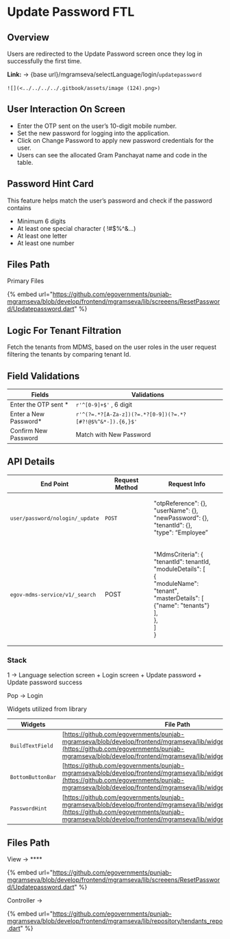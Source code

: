 # Update Password FTL

## **Overview**

Users are redirected to the Update Password screen once they log in successfully the first time.

**Link:** → {base url}/mgramseva/selectLanguage/login/`updatepassword`

``![](<../../../../.gitbook/assets/image (124).png>)``

## **User Interaction On Screen**

* Enter the OTP sent on the user’s 10-digit mobile number.
* Set the new password for logging into the application.
* Click on Change Password to apply new password credentials for the user.
* Users can see the allocated Gram Panchayat name and code in the table.

## **Password Hint Card**

This feature helps match the user’s password and check if the password contains

* Minimum 6 digits
* At least one special character ( !#$%^&...)
* At least one letter
* At least one number

## **Files Path**

Primary Files

{% embed url="https://github.com/egovernments/punjab-mgramseva/blob/develop/frontend/mgramseva/lib/screeens/ResetPassword/Updatepassword.dart" %}

## **Logic For Tenant Filtration**

Fetch the tenants from MDMS, based on the user roles in the user request filtering the tenants by comparing tenant Id.

## **Field Validations**

| Fields                 | Validations                                                |
| ---------------------- | ---------------------------------------------------------- |
| Enter the OTP sent \*  | `r'^[0-9]+$'` , 6 digit                                    |
| Enter a New Password\* | `r'^(?=.*?[A-Za-z])(?=.*?[0-9])(?=.*?[#?!@$%^&*-]).{6,}$'` |
| Confirm New Password   | Match with New Password                                    |

## API Details

| End Point                       | Request Method | Request Info                                                                                                                                                               |
| ------------------------------- | -------------- | -------------------------------------------------------------------------------------------------------------------------------------------------------------------------- |
| `user/password/nologin/_update` | `POST`         | <p>"otpReference": {},<br>"userName": {},<br>"newPassword": {},<br>"tenantId": {},<br>"type": “Employee”</p>                                                               |
| `egov-mdms-service/v1/_search`  | POST           | <p>"MdmsCriteria": {<br>"tenantId": tenantId,<br>"moduleDetails": [<br>{<br>"moduleName": "tenant",<br>"masterDetails": [<br>{"name": "tenants"}<br>],<br>},<br>]<br>}</p> |

### **Stack**

1 → Language selection screen + Login screen + Update password + Update password success

Pop → Login

Widgets utilized from library

| Widgets           | File Path                                                                                                                                                                                                                                | Description        |
| ----------------- | ---------------------------------------------------------------------------------------------------------------------------------------------------------------------------------------------------------------------------------------- | ------------------ |
| `BuildTextField`  | [https://github.com/egovernments/punjab-mgramseva/blob/develop/frontend/mgramseva/lib/widgets/TextFieldBuilder.dart](https://github.com/egovernments/punjab-mgramseva/blob/develop/frontend/mgramseva/lib/widgets/TextFieldBuilder.dart) | Text Field         |
| `BottomButtonBar` | [https://github.com/egovernments/punjab-mgramseva/blob/develop/frontend/mgramseva/lib/widgets/BottonButtonBar.dart](https://github.com/egovernments/punjab-mgramseva/blob/develop/frontend/mgramseva/lib/widgets/BottonButtonBar.dart)   | Button             |
| `PasswordHint`    | [https://github.com/egovernments/punjab-mgramseva/blob/develop/frontend/mgramseva/lib/widgets/PasswordHint.dart](https://github.com/egovernments/punjab-mgramseva/blob/develop/frontend/mgramseva/lib/widgets/PasswordHint.dart)         | Password Hint Card |

## **Files Path**

View → ****&#x20;

{% embed url="https://github.com/egovernments/punjab-mgramseva/blob/develop/frontend/mgramseva/lib/screeens/ResetPassword/Updatepassword.dart" %}

Controller →

{% embed url="https://github.com/egovernments/punjab-mgramseva/blob/develop/frontend/mgramseva/lib/repository/tendants_repo.dart" %}



